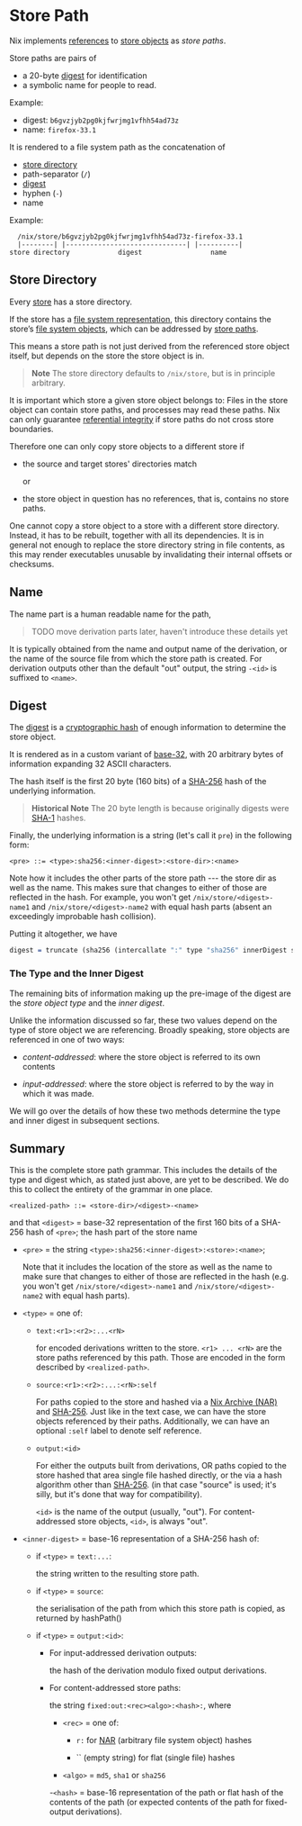 # Store Path

Nix implements [references](store.md#reference) to [store objects](store.md#store-object) as *store paths*.

Store paths are pairs of

- a 20-byte [digest](#digest) for identification
- a symbolic name for people to read.

Example:

- digest: `b6gvzjyb2pg0kjfwrjmg1vfhh54ad73z`
- name:   `firefox-33.1`

It is rendered to a file system path as the concatenation of

  - [store directory](#store-directory)
  - path-separator (`/`)
  - [digest](#digest)
  - hyphen (`-`)
  - name

Example:

      /nix/store/b6gvzjyb2pg0kjfwrjmg1vfhh54ad73z-firefox-33.1
      |--------| |------------------------------| |----------|
    store directory            digest                 name

## Store Directory

Every [store](./store.md) has a store directory.

If the store has a [file system representation](./store.md#files-and-processes), this directory contains the store’s [file system objects](#file-system-object), which can be addressed by [store paths](#store-path).

This means a store path is not just derived from the referenced store object itself, but depends on the store the store object is in.

> **Note**
> The store directory defaults to `/nix/store`, but is in principle arbitrary.

It is important which store a given store object belongs to:
Files in the store object can contain store paths, and processes may read these paths.
Nix can only guarantee [referential integrity](closure.md) if store paths do not cross store boundaries.

Therefore one can only copy store objects to a different store if

- the source and target stores' directories match

  or

- the store object in question has no references, that is, contains no store paths.

One cannot copy a store object to a store with a different store directory.
Instead, it has to be rebuilt, together with all its dependencies.
It is in general not enough to replace the store directory string in file contents, as this may render executables unusable by invalidating their internal offsets or checksums.

## Name

The name part is a human readable name for the path,

> TODO move derivation parts later, haven't introduce these details yet

It is typically obtained from the name and output name of the derivation, or the name of the source file from which the store path is created.
For derivation outputs other than the default "out" output, the string `-<id>` is suffixed to `<name>`.

## Digest

The [digest][digest] is a [cryptographic hash][hash] of enough information to determine the store object.

It is rendered as in a custom variant of [base-32](https://en.m.wikipedia.org/wiki/Base32), with 20 arbitrary bytes of information expanding 32 ASCII characters.

The hash itself is the first 20 byte (160 bits) of a [SHA-256][sha-256] hash of the underlying information.

> **Historical Note**
> The 20 byte length is because originally digests were [SHA-1][sha-1] hashes.

Finally, the underlying information is a string (let's call it `pre`) in the following form:

```bnf
<pre> ::= <type>:sha256:<inner-digest>:<store-dir>:<name>
```

Note how it includes the other parts of the store path --- the store dir as well as the name.
This makes sure that changes to either of those are reflected in the hash.
For example, you won't get `/nix/store/<digest>-name1` and `/nix/store/<digest>-name2` with equal hash parts (absent an exceedingly improbable hash collision).

Putting it altogether, we have

```idris
digest = truncate (sha256 (intercallate ":" type "sha256" innerDigest storeDir name))
```

[digest]: https://en.m.wiktionary.org/wiki/digest#Noun
[hash]: https://en.m.wikipedia.org/wiki/Cryptographic_hash_function
[sha-1]: https://en.m.wikipedia.org/wiki/SHA-1
[sha-256]: https://en.m.wikipedia.org/wiki/SHA-256


### The Type and the Inner Digest

The remaining bits of information making up the pre-image of the digest are the *store object type* and the *inner digest*.

Unlike the information discussed so far, these two values depend on the type of store object we are referencing.
Broadly speaking, store objects are referenced in one of two ways:

 - *content-addressed*: where the store object is referred to its own contents

 - *input-addressed*: where the store object is referred to by the way in which it was made.

We will go over the details of how these two methods determine the type and inner digest in subsequent sections.

## Summary

This is the complete store path grammar.
This includes the details of the type and digest which, as stated just above, are yet to be described.
We do this to collect the entirety of the grammar in one place.

```bnf
<realized-path> ::= <store-dir>/<digest>-<name>
```
and that `<digest>` = base-32 representation of the first 160 bits of a SHA-256
hash of `<pre>`; the hash part of the store name

- `<pre>` = the string `<type>:sha256:<inner-digest>:<store>:<name>`;

  Note that it includes the location of the store as well as the name to make sure that changes to either of those are reflected in the hash
  (e.g. you won't get `/nix/store/<digest>-name1` and `/nix/store/<digest>-name2` with equal hash parts).

- `<type>` = one of:

  - ```bnf
    text:<r1>:<r2>:...<rN>
    ```

    for encoded derivations written to the store.
    `<r1> ... <rN>` are the store paths referenced by this path.
    Those are encoded in the form described by `<realized-path>`.

  - ```bnf
    source:<r1>:<r2>:...:<rN>:self
    ```

    For paths copied to the store and hashed via a [Nix Archive (NAR)](./ca-fso.md#nix-archive) and [SHA-256](sha-256).
    Just like in the text case, we can have the store objects referenced by their paths.
    Additionally, we can have an optional `:self` label to denote self reference.

  - ```bnf
    output:<id>
    ```

    For either the outputs built from derivations, OR paths copied to the store hashed that area single file hashed directly, or the via a hash algorithm other than [SHA-256](sha-256).
    (in that case "source" is used; it's silly, but it's done that way for compatibility).

    `<id>` is the name of the output (usually, "out").
    For content-addressed store objects, `<id>`, is always "out".

- `<inner-digest>` = base-16 representation of a SHA-256 hash of:

  - if `<type>` = `text:...`:

    the string written to the resulting store path.

  - if `<type>` = `source`:

    the serialisation of the path from which this store path is copied, as returned by hashPath()

  - if `<type>` = `output:<id>`:

    - For input-addressed derivation outputs:

      the hash of the derivation modulo fixed output derivations.


    - For content-addressed store paths:

      the string `fixed:out:<rec><algo>:<hash>:`, where

        - `<rec>` = one of:

          - `r:` for [NAR](./ca-fso.md#nix-archive) (arbitrary file system object) hashes

          - `` (empty string) for flat (single file) hashes

        - `<algo>` = `md5`, `sha1` or `sha256`

        -`<hash>` = base-16 representation of the path or flat hash of the contents of the path (or expected contents of the path for fixed-output derivations).
